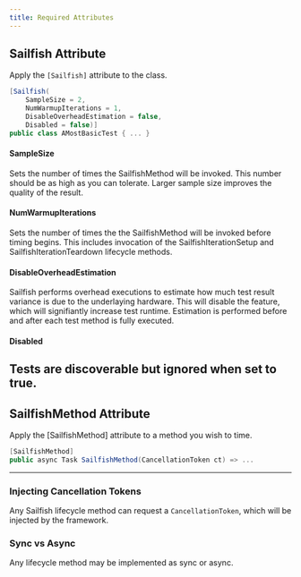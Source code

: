 ```yaml
---
title: Required Attributes
---
```


## Sailfish Attribute

Apply the `[Sailfish]` attribute to the class.

```csharp
[Sailfish(
    SampleSize = 2,
    NumWarmupIterations = 1,
    DisableOverheadEstimation = false,
    Disabled = false)]
public class AMostBasicTest { ... }
```

#### SampleSize

Sets the number of times the SailfishMethod will be invoked. This number should be as high as you can tolerate. Larger sample size improves the quality of the result.

#### NumWarmupIterations

Sets the number of times the the SailfishMethod will be invoked before timing begins. This includes invocation of the SailfishIterationSetup and SailfishIterationTeardown lifecycle methods.

#### DisableOverheadEstimation

Sailfish performs overhead executions to estimate how much test result variance is due to the underlaying hardware. This will disable the feature, which will signifiantly increase test runtime. Estimation is performed before and after each test method is fully executed.

#### Disabled

Tests are discoverable but ignored when set to true.
---

## SailfishMethod Attribute

Apply the [SailfishMethod] attribute to a method you wish to time.

```csharp
[SailfishMethod]
public async Task SailfishMethod(CancellationToken ct) => ...
```
---

### Injecting Cancellation Tokens

Any Sailfish lifecycle method can request a `CancellationToken`, which will be injected by the framework.

### Sync vs Async

Any lifecycle method may be implemented as sync or async.
